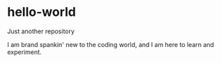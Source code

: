 # hello-world
Just another repository

I am brand spankin' new to the coding world, and I am here to learn and experiment.
